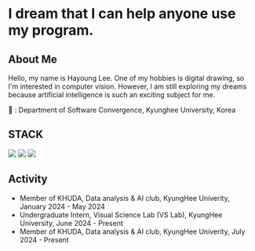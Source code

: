 # I dream that I can help anyone use my program.

## About Me

Hello, my name is Hayoung Lee. 
One of my hobbies is digital drawing, so I'm interested in computer vision. 
However, I am still exploring my dreams because artificial intelligence is such an exciting subject for me.

🏫 : Department of Software Convergence, Kyunghee University, Korea


## STACK

<img src="https://img.shields.io/badge/C++-00599C?style=for-the-badge&logo=C%2B%2B&logoColor=white"/> <img src="https://img.shields.io/badge/Python-3776AB?style=for-the-badge&logo=Python&logoColor=white"> <img src="https://img.shields.io/badge/PyTorch-EE4C2C?style=for-the-badge&logo=PyTorch&logoColor=white"> 


## Activity

- Member of KHUDA, Data analysis & AI club, KyungHee Univerity, January 2024 - May 2024
- Undergraduate Intern, Visual Science Lab (VS Lab), KyungHee University, June 2024 - Present
- Member of KHUDA, Data analysis & AI club, KyungHee Univerity, July 2024 - Present
